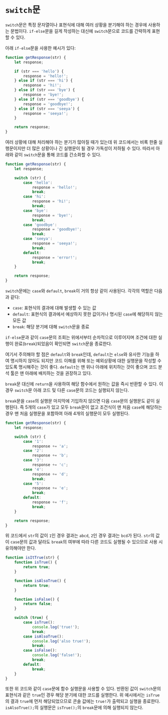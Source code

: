 # `switch`문

`switch`문은 특정 문자열이나 표현식에 대해 여러 상황을 분기해야 하는 경우에 사용하는 문법이다. `if-else`문을 길게 작성하는 대신에 `switch`문으로 코드를 간략하게 표현할 수 있다.

아래 `if-else`문을 사용한 예시가 있다:

```javascript
function getResponse(str) {
	let response;

	if (str === 'hello') {
		response = 'hello!';
	} else if (str === 'hi') {
		response = 'hi!';
	} else if (str === 'bye') {
		response = 'bye!';
	} else if (str === 'goodbye') {
		response = 'goodbye!';
	} else if (str === 'seeya') {
		response = 'seeya!';
	}

	return response;
}
```

여러 상황에 대해 처리해야 하는 분기가 많아질 때가 있는데 위 코드에서는 비록 한줄 실행문이지만 더 많은 상황이나 긴 실행문이 될 경우 가독성이 저하될 수 있다. 따라서 아래와 같이 `switch`문을 통해 코드를 간소화할 수 있다.

```javascript
function getResponse(str) {
	let response;

	switch (str) {
		case 'hello':
			response = 'hello!';
			break;
		case 'hi':
			response = 'hi!';
			break;
		case 'bye':
			response = 'bye!';
			break;
		case 'goodbye':
			response = 'goodbye!';
			break;
		case 'seeya':
			response = 'seeya!';
			break;
		default:
			response = 'error!';
			break;
	}

	return response;
}
```

`switch`문에는 `case`와 `default`, `break`이 거의 항상 같이 사용된다. 각각의 역할은 다음과 같다:

- `case`: 표현식의 결과에 대해 발생할 수 있는 값
- `default`: 표현식의 결과에서 예상하지 못한 값이거나 명시된 `case`에 해당하지 않는 모든 값
- `break`: 해당 분기에 대해 `switch`문을 종료

`if-else`문과 같이 `case`문의 조회는 위에서부터 순차적으로 이루어지며 조건에 대한 실행이 완료(`break`)되었음이 확인되면 `switch`문을 종료한다.

여기서 주의해야 할 점은 `default`와 `break`인데, `default`는 `else`와 유사한 기능을 하여 명시하지 않아도 되지만 코드 이해를 위해 또는 예외상황에 대한 실행문을 작성할 수 있도록 명시해주는 것이 좋다. `default`는 맨 위나 아래에 위치하는 것이 좋으며 코드 분석 툴은 맨 아래에 배치하는 것을 권장하고 있다.

`break`문 대신에 `return`을 사용하여 해당 함수에서 원하는 값을 즉시 반환할 수 있다. 이 경우 `switch`문 아래 코드 및 다른 `case`문의 코드는 실행되지 않는다.

`break`문을 `case`의 실행문 마지막에 기입하지 않으면 다음 `case`문의 실행문도 같이 실행된다. 즉 5개의 `case`가 있고 모두 `break`문이 없고 조건식이 맨 처음 `case`에 해당하는 경우 맨 처음 실행문을 포함하여 아래 4개의 실행문이 모두 실행된다.

```javascript
function getResponse(str) {
	let response;

	switch (str) {
		case '1':
			response += 'a';
		case '2':
			response += 'b';
		case '3':
			response += 'c';
		case '4':
			response += 'd';
			break;
		case '5':
			response += 'e';
			break;
		default:
			response += 'f';
			break;
	}

	return response;
}
```

위 코드에서 `str`의 값이 `1`인 경우 결과는 `abcd`, `2`인 경우 결과는 `bcd`가 된다. `str`의 값이 `case`문의 값과 달라도 `break`의 여부에 따라 다른 코드도 실행될 수 있으므로 사용 시 유의해야만 한다.

```javascript
function isItTrue(str) {
	function isTrue() {
		return true;
	}

	function isAlsoTrue() {
		return true;
	}

	function isFalse() {
		return false;
	}

	switch (true) {
		case isTrue():
			console.log('true!');
			break;
		case isAlsoTrue():
			console.log('also true!');
			break;
		case isFalse():
			console.log('false!');
			break;
		default:
			break;
	}
}
```

또한 위 코드와 같이 `case`문에 함수 실행문을 사용할 수 있다. 반환된 값이 `switch`문의 표현식과 같은 `true`인 경우 해당 분기에 대한 코드를 실행한다. 위 예시에서는 `isTrue`의 결과 `true`에 먼저 해당되었으므로 콘솔 값에는 `true!`가 출력되고 실행을 종료한다. `isAlsoTrue();`의 실행문은 `isTrue();`의 `break`문에 의해 실행되지 않는다.
